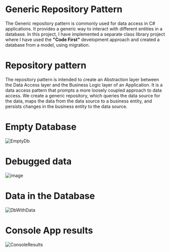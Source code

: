 # Generic Repository Pattern
 The Generic repository pattern is commonly used for data access in C# applications. It provides a generic way to interact with different entities in a database. In this project, I have implemented a separate class library project where I have used the **"Code First"** development approach and created a database from a model, using migration.

# Repository pattern
The repository pattern is intended to create an Abstraction layer between the Data Access layer and the Business Logic layer of an Application. It is a data access pattern that prompts a more loosely coupled approach to data access. We create a generic repository, which queries the data source for the data, maps the data from the data source to a business entity, and persists changes in the business entity to the data source.

# Empty Database
![EmptyDb](https://github.com/Elanchezhiyan-P/GenericRepositoryPattern/assets/29861348/7ab1f3d9-cf5b-476f-840b-19d3e1e47145)

# Debugged data
![image](https://github.com/Elanchezhiyan-P/GenericRepositoryPattern/assets/29861348/fa6484e2-b70a-47b6-adba-aeafb15c1c21)

# Data in the Database
![DbWithData](https://github.com/Elanchezhiyan-P/GenericRepositoryPattern/assets/29861348/149af9ef-ef69-4603-8220-e3f966089634)

# Console App results
![ConsoleResults](https://github.com/Elanchezhiyan-P/GenericRepositoryPattern/assets/29861348/fea5ed1a-9c05-4ae6-b87c-c9ca9b919d60)
